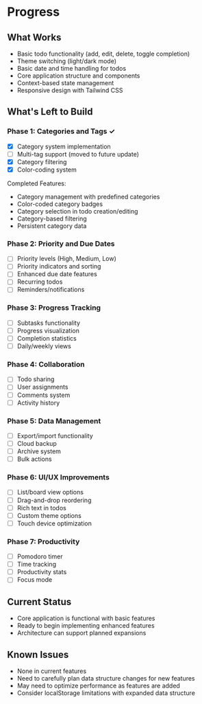 # Progress

## What Works
- Basic todo functionality (add, edit, delete, toggle completion)
- Theme switching (light/dark mode)
- Basic date and time handling for todos
- Core application structure and components
- Context-based state management
- Responsive design with Tailwind CSS

## What's Left to Build

### Phase 1: Categories and Tags ✓
- [x] Category system implementation
- [ ] Multi-tag support (moved to future update)
- [x] Category filtering
- [x] Color-coding system

Completed Features:
- Category management with predefined categories
- Color-coded category badges
- Category selection in todo creation/editing
- Category-based filtering
- Persistent category data

### Phase 2: Priority and Due Dates
- [ ] Priority levels (High, Medium, Low)
- [ ] Priority indicators and sorting
- [ ] Enhanced due date features
- [ ] Recurring todos
- [ ] Reminders/notifications

### Phase 3: Progress Tracking
- [ ] Subtasks functionality
- [ ] Progress visualization
- [ ] Completion statistics
- [ ] Daily/weekly views

### Phase 4: Collaboration
- [ ] Todo sharing
- [ ] User assignments
- [ ] Comments system
- [ ] Activity history

### Phase 5: Data Management
- [ ] Export/import functionality
- [ ] Cloud backup
- [ ] Archive system
- [ ] Bulk actions

### Phase 6: UI/UX Improvements
- [ ] List/board view options
- [ ] Drag-and-drop reordering
- [ ] Rich text in todos
- [ ] Custom theme options
- [ ] Touch device optimization

### Phase 7: Productivity
- [ ] Pomodoro timer
- [ ] Time tracking
- [ ] Productivity stats
- [ ] Focus mode

## Current Status
- Core application is functional with basic features
- Ready to begin implementing enhanced features
- Architecture can support planned expansions

## Known Issues
- None in current features
- Need to carefully plan data structure changes for new features
- May need to optimize performance as features are added
- Consider localStorage limitations with expanded data structure
